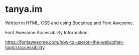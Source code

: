 # tanya.im

Written in HTML, CSS and using Bootstrap and Font Awesome. 


Font Awesome Accessibility Information: 

https://fontawesome.com/how-to-use/on-the-web/other-topics/accessibility

